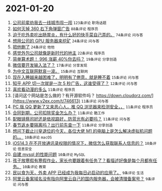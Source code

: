 # 2021-01-20

1. [公司前辈劝我去一线城市闯一闯](https://www.v2ex.com/t/746509) `123条评论` `职场话题`
1. [如何灭掉 360 右下角弹窗广告](https://www.v2ex.com/t/746538) `88条评论` `程序员`
1. [迫于吃外卖吃出肠胃炎，有什么好的快手菜自己弄的。](https://www.v2ex.com/t/746547) `74条评论` `问与答`
1. [想用公司的 GPU 服务器来挖矿](https://www.v2ex.com/t/746577) `24条评论` `问与答`
1. [把他删了](https://www.v2ex.com/t/746505) `24条评论` `他他`
1. [感觉外包公司就像是新时代的地主](https://www.v2ex.com/t/746612) `22条评论` `程序员`
1. [简单算术题！ 996 涨薪 40%你去吗？](https://www.v2ex.com/t/746524) `19条评论` `分享创造`
1. [微信要开发输入法了？](https://www.v2ex.com/t/746525) `17条评论` `分享发现`
1. [为中文互联网默哀一波。](https://www.v2ex.com/t/746647) `15条评论` `互联网`
1. [现在入睡越来越困难了，明明有了倦意，就是睡不着](https://www.v2ex.com/t/746615) `15条评论` `问与答`
1. [知乎 APP 切一次就是一次 5 秒广告，这谁受得了？](https://www.v2ex.com/t/746639) `12条评论` `问与答`
1. [喜欢看动漫的多么](https://www.v2ex.com/t/746629) `11条评论` `程序员`
1. [请问这个网站是怎么做的？有开源软件吗？ https://down.cloudorz.com/](https://www.v2ex.com/t/746613) `11条评论` `问与答`
1. [PC 版 QQ 更新了又来恶心人，推 QQ 浏览器来检测安全，，](https://www.v2ex.com/t/746606) `11条评论` `程序员`
1. [合同到期，公司扣除奖金怎么办？](https://www.v2ex.com/t/746601) `11条评论` `酷工作`
1. [配眼镜蔡司好还是依视路好，防蓝光有必要吗？](https://www.v2ex.com/t/746513) `11条评论` `问与答`
1. [春节返乡要隔离吗？出行前先查一下](https://www.v2ex.com/t/746508) `11条评论` `分享创造`
1. [想问下截止川皇退位的今天，各位大佬 M1 的电脑上是怎么解决虚拟机问题的。。](https://www.v2ex.com/t/746628) `10条评论` `macOS`
1. [iOS14.3 在不开放通讯录权限的情况下，微信怎么获取联系人信息的？](https://www.v2ex.com/t/746595) `10条评论` `信息安全`
1. [自建 mysql 的性能问题](https://www.v2ex.com/t/746594) `10条评论` `MySQL`
1. [孩子放寒假有寒假作业，家长也要跟着有任务了？看描述好像是每个月都有任务。](https://www.v2ex.com/t/746521) `10条评论` `教育`
1. [民以食为天，外卖 APP 已经成为我每日必启动的应用了。](https://www.v2ex.com/t/746641) `9条评论` `生活`
1. [阿里云备案域名没有指向阿里云自己的国内服务器，会被清理备案号？](https://www.v2ex.com/t/746573) `9条评论` `问与答`
